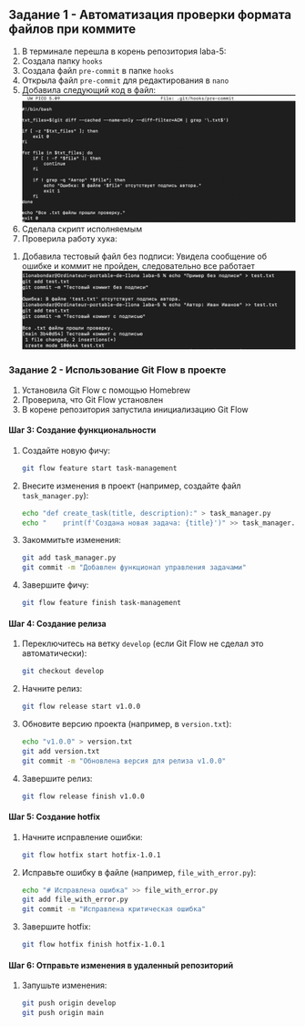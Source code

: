 ## Задание 1 - Автоматизация проверки формата файлов при коммите

1) В терминале перешла в корень репозитория laba-5:
2) Создала папку `hooks`
3) Создала файл `pre-commit` в папке `hooks`
4) Открыла файл `pre-commit` для редактирования в `nano`
5) Добавила следующий код в файл:
![Screnshot](https://github.com/ilonabond/laba-5/blob/main/Снимок%20экрана%202024-12-10%20в%2011.43.21.png)
6) Сделала скрипт исполняемым
7) Проверила работу хука: 
1. Добавила тестовый файл без подписи:
Увидела сообщение об ошибке и коммит не пройден, следовательно все работает
![Screnshot](https://github.com/ilonabond/laba-5/blob/main/Снимок%20экрана%202024-12-10%20в%2012.01.09.jpg)

### Задание 2 - Использование Git Flow в проекте
1) Установила Git Flow с помощью Homebrew
2) Проверила, что Git Flow установлен
3) В корене репозитория запустила инициализацию Git Flow

#### Шаг 3: Создание функциональности
1. Создайте новую фичу:
   ```bash
   git flow feature start task-management
   ```

2. Внесите изменения в проект (например, создайте файл `task_manager.py`):
   ```bash
   echo "def create_task(title, description):" > task_manager.py
   echo "    print(f'Создана новая задача: {title}')" >> task_manager.py
   ```

3. Закоммитьте изменения:
   ```bash
   git add task_manager.py
   git commit -m "Добавлен функционал управления задачами"
   ```

4. Завершите фичу:
   ```bash
   git flow feature finish task-management
   ```

#### Шаг 4: Создание релиза
1. Переключитесь на ветку `develop` (если Git Flow не сделал это автоматически):
   ```bash
   git checkout develop
   ```

2. Начните релиз:
   ```bash
   git flow release start v1.0.0
   ```

3. Обновите версию проекта (например, в `version.txt`):
   ```bash
   echo "v1.0.0" > version.txt
   git add version.txt
   git commit -m "Обновлена версия для релиза v1.0.0"
   ```

4. Завершите релиз:
   ```bash
   git flow release finish v1.0.0
   ```

#### Шаг 5: Создание hotfix
1. Начните исправление ошибки:
   ```bash
   git flow hotfix start hotfix-1.0.1
   ```

2. Исправьте ошибку в файле (например, `file_with_error.py`):
   ```bash
   echo "# Исправлена ошибка" >> file_with_error.py
   git add file_with_error.py
   git commit -m "Исправлена критическая ошибка"
   ```

3. Завершите hotfix:
   ```bash
   git flow hotfix finish hotfix-1.0.1
   ```

#### Шаг 6: Отправьте изменения в удаленный репозиторий
1. Запушьте изменения:
   ```bash
   git push origin develop
   git push origin main
   ```
